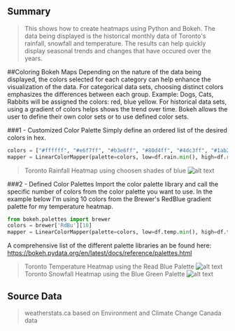## Summary 
> This shows how to create heatmaps using Python and Bokeh. The data being displayed is the historical monthly data of Toronto's rainfall, snowfall and temperature. The results can help quickly display seasonal trends and changes that have occured over the years. 

##Coloring Bokeh Maps
Depending on the nature of the data being displayed, the colors selected for each category can help enhance the visualization of the data. For categorical data sets, choosing distinct colors emphasizes the differences between each group. Example: Dogs, Cats, Rabbits will be assigned the colors: red, blue yellow. For historical data sets, using a gradient of colors helps shows the trend over time. Bokeh allows the user to define their own color sets or to use defined color sets. 

###1 - Customized Color Palette
Simply define an ordered list of the desired colors in hex. 
```python 
colors = ["#ffffff", "#e6f7ff", "#b3e6ff", "#80d4ff", "#4dc3ff", "#1ab2ff", "#0099e6", "#0077b3", "#005580", "#00334d"] 
mapper = LinearColorMapper(palette=colors, low=df.rain.min(), high=df.rain.max())
```
>Toronto Rainfall Heatmap using choosen shades of blue
> ![alt text](https://github.com/MilyChen/bokeh_heatmap/blob/master/src/toronto_rain.PNG "Toronto Monthly Rainfall")

###2 - Defined Color Palettes
Import the color palette library and call the specific number of colors from the color palette you want to use. In the example below I'm using 10 colors from the Brewer's RedBlue gradient palette for my temperature heatmap. 

```python
from bokeh.palettes import brewer
colors = brewer['RdBu'][10]
mapper = LinearColorMapper(palette=colors, low=df.temp.min(), high=df.temp.max())
```

A comprehensive list of the different palette libraries an be found here: https://bokeh.pydata.org/en/latest/docs/reference/palettes.html

> Toronto Temperature Heatmap using the Read Blue Palette
> ![alt text](https://github.com/MilyChen/bokeh_heatmap/blob/master/src/toronto_temp.PNG "Toronto Monthly Temperature")
Toronto Snowfall Heatmap using the Blue Green Palette
> ![alt text](https://github.com/MilyChen/bokeh_heatmap/blob/master/src/toronto_snow.PNG "Toronto Monthly Snowfall")



## Source Data 
>weatherstats.ca based on Environment and Climate Change Canada data





